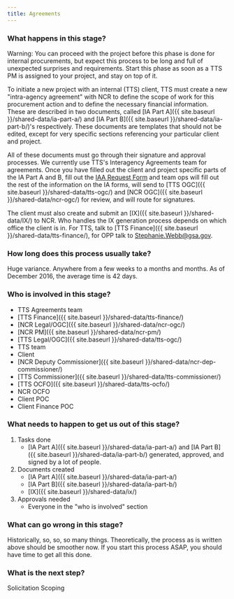 ```yaml
---
title: Agreements
---
```


### What happens in this stage? 
Warning: You can proceed with the project before this phase is done for internal procurements, but expect this process to be long and full of unexpected surprises and requirements. Start this phase as soon as a TTS PM is assigned to your project, and stay on top of it.

To initiate a new project with an internal (TTS) client, TTS must create a new "intra-agency agreement" with NCR to define the scope of work for this procurement action and to define the necessary financial information. These are described in two documents, called [IA Part A]({{ site.baseurl }}/shared-data/ia-part-a/) and [IA Part B]({{ site.baseurl }}/shared-data/ia-part-b/)'s respectively. These documents are templates that should not be edited, except for very specific sections referencing your particular client and project.

All of these documents must go through their signature and approval processes. We currently use TTS's Interagency Agreements team for agreements. Once you have filled out the client and project specific parts of the IA Part A and B, fill out the [IAA Request Form](https://docs.google.com/a/gsa.gov/forms/d/e/1FAIpQLSdRQerRDxl4hPX_zTQJcY9fR9i0z3LI3dLQiKE0uyJ5fF666g/viewform) and team ops will fill out the rest of the information on the IA forms, will send to [TTS OGC]({{ site.baseurl }}/shared-data/tts-ogc/) and [NCR OGC]({{ site.baseurl }}/shared-data/ncr-ogc/) for review, and will route for signatures. 

The client must also create and submit an [IX]({{ site.baseurl }}/shared-data/IX/) to NCR. Who handles the IX generation process depends on which office the client is in. For TTS, talk to [TTS Finance]({{ site.baseurl }}/shared-data/tts-finance/), for OPP talk to Stephanie.Webb@gsa.gov.

### How long does this process usually take?
Huge variance. Anywhere from a few weeks to a months and months. As of December 2016, the average time is 42 days.

### Who is involved in this stage? 
- TTS Agreements team
- [TTS Finance]({{ site.baseurl }}/shared-data/tts-finance/)
- [NCR Legal/OGC]({{ site.baseurl }}/shared-data/ncr-ogc/)
- [NCR PM]({{ site.baseurl }}/shared-data/ncr-pm/)
- [TTS Legal/OGC]({{ site.baseurl }}/shared-data/tts-ogc/)
- TTS team
- Client 
- [NCR Deputy Commissioner]({{ site.baseurl }}/shared-data/ncr-dep-commissioner/)
- [TTS Commissioner]({{ site.baseurl }}/shared-data/tts-commissioner/)
- [TTS OCFO]({{ site.baseurl }}/shared-data/tts-ocfo/)
- NCR OCFO
- Client POC
- Client Finance POC

### What needs to happen to get us out of this stage? 
1. Tasks done
	- [IA Part A]({{ site.baseurl }}/shared-data/ia-part-a/) and [IA Part B]({{ site.baseurl }}/shared-data/ia-part-b/) generated, approved, and signed by a lot of people.
2. Documents created
	- [IA Part A]({{ site.baseurl }}/shared-data/ia-part-a/)
	- [IA Part B]({{ site.baseurl }}/shared-data/ia-part-b/)
	- [IX]({{ site.baseurl }}/shared-data/ix/)
3. Approvals needed
	- Everyone in the "who is involved" section

### What can go wrong in this stage? 
Historically, so, so, so many things. Theoretically, the process as is written above should be smoother now. If you start this process ASAP, you should have time to get all this done. 

### What is the next step?
Solicitation Scoping


